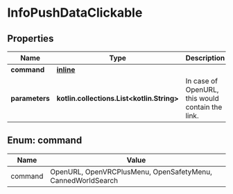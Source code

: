 
# InfoPushDataClickable

## Properties
Name | Type | Description | Notes
------------ | ------------- | ------------- | -------------
**command** | [**inline**](#Command) |  | 
**parameters** | **kotlin.collections.List&lt;kotlin.String&gt;** | In case of OpenURL, this would contain the link. |  [optional]


<a name="Command"></a>
## Enum: command
Name | Value
---- | -----
command | OpenURL, OpenVRCPlusMenu, OpenSafetyMenu, CannedWorldSearch



